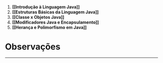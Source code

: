 1. **[[Introdução à Linguagem Java]]**
2. **[[Estruturas  Básicas da Linguagem Java]]**
3. **[[Classe x Objetos Java]]**
4. **[[Modificadores Java e Encapsulamento]]**
5. **[[Herança e Polimorfismo em Java]]**

# Observações
---

